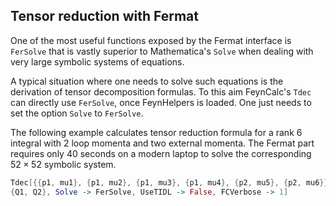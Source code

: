 ## Tensor reduction with Fermat

One of the most useful functions exposed by the Fermat interface is `FerSolve`
that is vastly superior to Mathematica's `Solve` when dealing with very large
symbolic systems of equations.

A typical situation where one needs to solve such equations is the derivation
of tensor decomposition formulas. To this aim FeynCalc's `Tdec` can directly
use `FerSolve`, once FeynHelpers is loaded. One just needs to set
the option `Solve` to `FerSolve`.

The following example calculates tensor reduction formula for a rank 6 integral
with 2 loop momenta and two external momenta. The Fermat part requires only 40
seconds on a modern laptop to solve the corresponding $52 \times 52$ symbolic system.

```mathematica
Tdec[{{p1, mu1}, {p1, mu2}, {p1, mu3}, {p1, mu4}, {p2, mu5}, {p2, mu6}},
{Q1, Q2}, Solve -> FerSolve, UseTIDL -> False, FCVerbose -> 1]
```